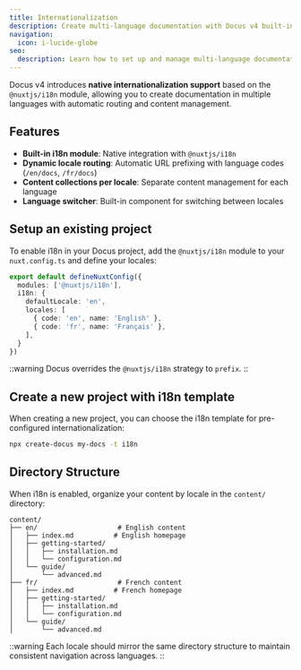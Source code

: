 ```yaml
---
title: Internationalization
description: Create multi-language documentation with Docus v4 built-in i18n support.
navigation:
  icon: i-lucide-globe
seo:
  description: Learn how to set up and manage multi-language documentation with Docus v4 built-in i18n support.
---
```


Docus v4 introduces **native internationalization support** based on the `@nuxtjs/i18n` module, allowing you to create documentation in multiple languages with automatic routing and content management.

## Features

- **Built-in i18n module**: Native integration with `@nuxtjs/i18n`
- **Dynamic locale routing**: Automatic URL prefixing with language codes (`/en/docs`, `/fr/docs`)
- **Content collections per locale**: Separate content management for each language
- **Language switcher**: Built-in component for switching between locales

## Setup an existing project

To enable i18n in your Docus project, add the `@nuxtjs/i18n` module to your `nuxt.config.ts` and define your locales:

```typescript [nuxt.config.ts]
export default defineNuxtConfig({
  modules: ['@nuxtjs/i18n'],
  i18n: {
    defaultLocale: 'en',
    locales: [
      { code: 'en', name: 'English' },
      { code: 'fr', name: 'Français' },
    ],
  }
})
```
::warning
Docus overrides the `@nuxtjs/i18n` strategy to `prefix`.
::

## Create a new project with i18n template

When creating a new project, you can choose the i18n template for pre-configured internationalization:

```bash [Terminal]
npx create-docus my-docs -t i18n
```

## Directory Structure

When i18n is enabled, organize your content by locale in the `content/` directory:

```
content/
├── en/                    # English content
│   ├── index.md          # English homepage
│   ├── getting-started/
│   │   ├── installation.md
│   │   └── configuration.md
│   └── guide/
│       └── advanced.md
├── fr/                    # French content
│   ├── index.md          # French homepage
│   ├── getting-started/
│   │   ├── installation.md
│   │   └── configuration.md
│   └── guide/
│       └── advanced.md
```


::warning
Each locale should mirror the same directory structure to maintain consistent navigation across languages.
::

